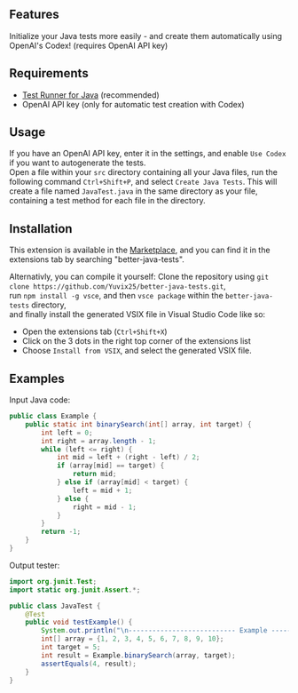 ## Features

Initialize your Java tests more easily - and create them automatically using OpenAI's Codex! (requires OpenAI API key)

## Requirements

 - [Test Runner for Java](https://marketplace.visualstudio.com/items?itemName=vscjava.vscode-java-test) (recommended)
 - OpenAI API key (only for automatic test creation with Codex)

## Usage

If you have an OpenAI API key, enter it in the settings, and enable `Use Codex` if you want to autogenerate the tests.  
Open a file within your `src` directory containing all your Java files, run the following command `Ctrl+Shift+P`, and select `Create Java Tests`.
This will create a file named `JavaTest.java` in the same directory as your file, containing a test method for each file in the directory.

## Installation

This extension is available in the [Marketplace](https://marketplace.visualstudio.com/items?itemName=Yuvix25.better-java-tests), and you can find it in the extensions tab by searching "better-java-tests".  

Alternativly, you can compile it yourself:
Clone the repository using `git clone https://github.com/Yuvix25/better-java-tests.git`,  
run `npm install -g vsce`,
and then `vsce package` within the `better-java-tests` directory,  
and finally install the generated VSIX file in Visual Studio Code like so:
 - Open the extensions tab (`Ctrl+Shift+X`)
 - Click on the 3 dots in the right top corner of the extensions list
 - Choose `Install from VSIX`, and select the generated VSIX file.


## Examples

Input Java code:
```java
public class Example {
    public static int binarySearch(int[] array, int target) {
        int left = 0;
        int right = array.length - 1;
        while (left <= right) {
            int mid = left + (right - left) / 2;
            if (array[mid] == target) {
                return mid;
            } else if (array[mid] < target) {
                left = mid + 1;
            } else {
                right = mid - 1;
            }
        }
        return -1;
    }
}

```

Output tester:
```java
import org.junit.Test;
import static org.junit.Assert.*;

public class JavaTest {
	@Test
	public void testExample() {
		System.out.println("\n--------------------------- Example ---------------------------");
		int[] array = {1, 2, 3, 4, 5, 6, 7, 8, 9, 10};
		int target = 5;
		int result = Example.binarySearch(array, target);
		assertEquals(4, result);
	}
}

```